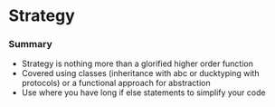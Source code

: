 # Strategy

### Summary
- Strategy is nothing more than a glorified higher order function
- Covered using classes (inheritance with abc or ducktyping with protocols) or a functional approach for abstraction
- Use where you have long if else statements to simplify your code